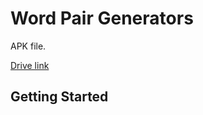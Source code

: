 # Word Pair Generators

APK file.

[Drive link](https://drive.google.com/file/d/1OiUB1kjXWKB1FZwaGo3lbFpYezpCy-8e/view?usp=sharing)

## Getting Started


